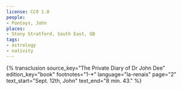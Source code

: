 ```yaml
---
license: CC0 1.0
people:
- Pontoys, John
places:
- Stony Stratford, South East, GB
tags:
- astrology
- nativity
---
```

{% transclusion
  source_key="The Private Diary of Dr John Dee"
  edition_key="book"
  footnotes="1-*"
  language="la-renais"
  page="2"
  text_start="Sept. 12th, John"
  text_end="8 min. 43."
%}
